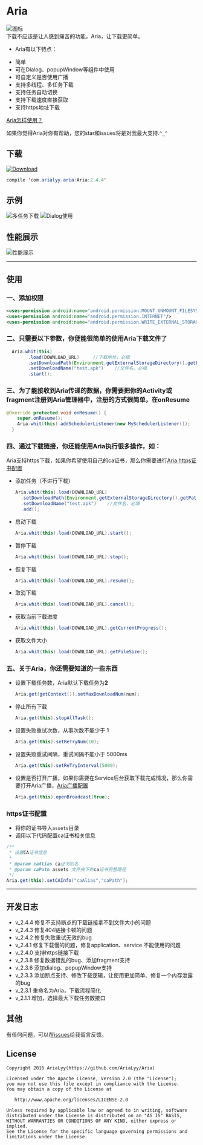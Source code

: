 # Aria
![图标](https://github.com/AriaLyy/DownloadUtil/blob/v_2.0/app/src/main/res/mipmap-hdpi/ic_launcher.png)</br>
下载不应该是让人感到痛苦的功能，Aria，让下载更简单。</br>
+ Aria有以下特点：
 - 简单
 - 可在Dialog、popupWindow等组件中使用
 - 可自定义是否使用广播
 - 支持多线程、多任务下载
 - 支持任务自动切换
 - 支持下载速度直接获取
 - 支持https地址下载

[Aria怎样使用？](#使用)

如果你觉得Aria对你有帮助，您的star和issues将是对我最大支持.`^_^`

## 下载
[![Download](https://api.bintray.com/packages/arialyy/maven/Aria/images/download.svg)](https://bintray.com/arialyy/maven/Aria/_latestVersion)</br>
```java
compile 'com.arialyy.aria:Aria:2.4.4'
```

## 示例
![多任务下载](https://github.com/AriaLyy/DownloadUtil/blob/v_2.0/img/download_img.gif)
![Dialog使用](https://github.com/AriaLyy/DownloadUtil/blob/v_2.0/img/dialog_use.gif "")

## 性能展示
![性能展示](https://github.com/AriaLyy/DownloadUtil/blob/v_2.0/img/performance.png)

***
## 使用
### 一、添加权限
```xml
<uses-permission android:name="android.permission.MOUNT_UNMOUNT_FILESYSTEMS"/>
<uses-permission android:name="android.permission.INTERNET"/>
<uses-permission android:name="android.permission.WRITE_EXTERNAL_STORAGE"/>
```
### 二、只需要以下参数，你便能很简单的使用Aria下载文件了
```java
  Aria.whit(this)
        .load(DOWNLOAD_URL)		//下载地址，必填
        .setDownloadPath(Environment.getExternalStorageDirectory().getPath() + "/test.apk")	//文件保存路径，必填
        .setDownloadName("test.apk")	//文件名，必填
        .start();
```
### 三、为了能接收到Aria传递的数据，你需要把你的Activity或fragment注册到Aria管理器中，注册的方式很简单，在onResume
```java
@Override protected void onResume() {
    super.onResume();
    Aria.whit(this).addSchedulerListener(new MySchedulerListener());
  }
```
### 四、通过下载链接，你还能使用Aria执行很多操作，如：
Aria支持https下载，如果你希望使用自己的ca证书，那么你需要进行[Aria https证书配置](#https证书配置)
- 添加任务（不进行下载）

  ```java
  Aria.whit(this).load(DOWNLOAD_URL)
    .setDownloadPath(Environment.getExternalStorageDirectory().getPath() + "/test.apk")	//文件保存路径，必填
    .setDownloadName("test.apk")	//文件名，必填
    .add();
	```
- 启动下载

  ```java
  Aria.whit(this).load(DOWNLOAD_URL).start();
  ```
- 暂停下载

  ```java
  Aria.whit(this).load(DOWNLOAD_URL).stop();
  ```
- 恢复下载

  ```java
  Aria.whit(this).load(DOWNLOAD_URL).resume();
  ```
- 取消下载

  ```java
  Aria.whit(this).load(DOWNLOAD_URL).cancel();
  ```
- 获取当前下载进度

  ```java
  Aria.whit(this).load(DOWNLOAD_URL).getCurrentProgress();
  ```
- 获取文件大小

  ```java
  Aria.whit(this).load(DOWNLOAD_URL).getFileSize();
  ```

### 五、关于Aria，你还需要知道的一些东西
- 设置下载任务数，Aria默认下载任务为**2**

  ```java
  Aria.get(getContext()).setMaxDownloadNum(num);
  ```
- 停止所有下载

  ```java
  Aria.get(this).stopAllTask();
  ```
- 设置失败重试次数，从事次数不能少于 1

  ```java
  Aria.get(this).setReTryNum(10);
  ```
- 设置失败重试间隔，重试间隔不能小于 5000ms

  ```java
  Aria.get(this).setReTryInterval(5000);
  ```
- 设置是否打开广播，如果你需要在Service后台获取下载完成情况，那么你需要打开Aria广播，[Aria广播配置](https://github.com/AriaLyy/Aria/blob/v_2.0/BroadCast.md)

  ```java
  Aria.get(this).openBroadcast(true);
  ```

### https证书配置
  + 将你的证书导入`assets`目录
  + 调用以下代码配置ca证书相关信息

  ```java
  /**
   * 设置CA证书信息
   *
   * @param caAlias ca证书别名
   * @param caPath assets 文件夹下的ca证书完整路径
   */
  Aria.get(this).setCAInfo("caAlias","caPath");
  ```

***

## 开发日志
 + v_2.4.4 修复不支持断点的下载链接拿不到文件大小的问题
 + v_2.4.3 修复404链接卡顿的问题
 + v_2.4.2 修复失败重试无效的bug
 + v_2.4.1 修复下载慢的问题，修复application、service 不能使用的问题
 + v_2.4.0 支持https链接下载
 + v_2.3.8 修复数据错乱的bug、添加fragment支持
 + v_2.3.6 添加dialog、popupWindow支持
 + v_2.3.3 添加断点支持、修改下载逻辑，让使用更加简单、修复一个内存泄露的bug
 + v_2.3.1 重命名为Aria，下载流程简化
 + v_2.1.1 增加，选择最大下载任务数接口

## 其他
有任何问题，可以在[issues](https://github.com/AriaLyy/Aria/issues)给我留言反馈。

License
-------

    Copyright 2016 AriaLyy(https://github.com/AriaLyy/Aria)

    Licensed under the Apache License, Version 2.0 (the "License");
    you may not use this file except in compliance with the License.
    You may obtain a copy of the License at

       http://www.apache.org/licenses/LICENSE-2.0

    Unless required by applicable law or agreed to in writing, software
    distributed under the License is distributed on an "AS IS" BASIS,
    WITHOUT WARRANTIES OR CONDITIONS OF ANY KIND, either express or implied.
    See the License for the specific language governing permissions and
    limitations under the License.
